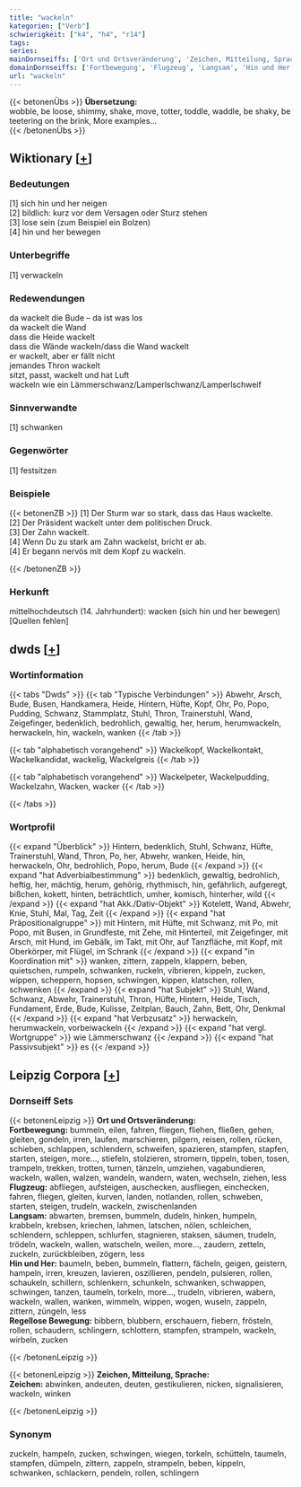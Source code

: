 ```yaml
---
title: "wackeln"
kategorien: ["Verb"]
schwierigkeit: ["k4", "h4", "r14"]
tags:
series:
mainDornseiffs: ['Ort und Ortsveränderung', 'Zeichen, Mitteilung, Sprache']
domainDornseiffs: ['Fortbewegung', 'Flugzeug', 'Langsam', 'Hin und Her', 'Regellose Bewegung', 'Zeichen']
url: "wackeln"
---
```


{{< betonenÜbs >}}
**Übersetzung:**  
wobble, be loose, shimmy, shake, move, totter, toddle, waddle, be shaky, be teetering on the brink, More examples...  
{{< /betonenÜbs >}}

## Wiktionary [[+](https://de.wiktionary.org/wiki/wackeln)]

### Bedeutungen
[1] sich hin und her neigen  
[2] bildlich: kurz vor dem Versagen oder Sturz stehen  
[3] lose sein (zum Beispiel ein Bolzen)  
[4] hin und her bewegen  

### Unterbegriffe
[1] verwackeln  

### Redewendungen
da wackelt die Bude – da ist was los  
da wackelt die Wand  
dass die Heide wackelt  
dass die Wände wackeln/dass die Wand wackelt  
er wackelt, aber er fällt nicht  
jemandes Thron wackelt  
sitzt, passt, wackelt und hat Luft  
wackeln wie ein Lämmerschwanz/Lamperlschwanz/Lamperlschweif  

### Sinnverwandte
[1] schwanken  

### Gegenwörter
[1] festsitzen  

### Beispiele
{{< betonenZB >}}
[1] Der Sturm war so stark, dass das Haus wackelte.  
[2] Der Präsident wackelt unter dem politischen Druck.  
[3] Der Zahn wackelt.  
[4] Wenn Du zu stark am Zahn wackelst, bricht er ab.  
[4] Er begann nervös mit dem Kopf zu wackeln.  

{{< /betonenZB >}}
### Herkunft
mittelhochdeutsch (14. Jahrhundert): wacken (sich hin und her bewegen)[Quellen fehlen]  



## dwds [[+](https://www.dwds.de/wb/wackeln)]

### Wortinformation
{{< tabs "Dwds" >}}
{{< tab "Typische Verbindungen" >}}
Abwehr, Arsch, Bude, Busen, Handkamera, Heide, Hintern, Hüfte, Kopf, Ohr, Po, Popo, Pudding, Schwanz, Stammplatz, Stuhl, Thron, Trainerstuhl, Wand, Zeigefinger, bedenklich, bedrohlich, gewaltig, her, herum, herumwackeln, herwackeln, hin, wackeln, wanken
{{< /tab >}}

{{< tab "alphabetisch vorangehend" >}}
Wackelkopf, Wackelkontakt, Wackelkandidat, wackelig, Wackelgreis
{{< /tab >}}

{{< tab "alphabetisch vorangehend" >}}
Wackelpeter, Wackelpudding, Wackelzahn, Wacken, wacker
{{< /tab >}}

{{< /tabs >}}

### Wortprofil
{{< expand "Überblick" >}} Hintern, bedenklich, Stuhl, Schwanz, Hüfte, Trainerstuhl, Wand, Thron, Po, her, Abwehr, wanken, Heide, hin, herwackeln, Ohr, bedrohlich, Popo, herum, Bude {{< /expand >}}
{{< expand "hat Adverbialbestimmung" >}} bedenklich, gewaltig, bedrohlich, heftig, her, mächtig, herum, gehörig, rhythmisch, hin, gefährlich, aufgeregt, bißchen, kokett, hinten, beträchtlich, umher, komisch, hinterher, wild {{< /expand >}}
{{< expand "hat Akk./Dativ-Objekt" >}} Kotelett, Wand, Abwehr, Knie, Stuhl, Mal, Tag, Zeit {{< /expand >}}
{{< expand "hat Präpositionalgruppe" >}} mit Hintern, mit Hüfte, mit Schwanz, mit Po, mit Popo, mit Busen, in Grundfeste, mit Zehe, mit Hinterteil, mit Zeigefinger, mit Arsch, mit Hund, im Gebälk, im Takt, mit Ohr, auf Tanzfläche, mit Kopf, mit Oberkörper, mit Flügel, im Schrank {{< /expand >}}
{{< expand "in Koordination mit" >}} wanken, zittern, zappeln, klappern, beben, quietschen, rumpeln, schwanken, ruckeln, vibrieren, kippeln, zucken, wippen, scheppern, hopsen, schwingen, kippen, klatschen, rollen, schwenken {{< /expand >}}
{{< expand "hat Subjekt" >}} Stuhl, Wand, Schwanz, Abwehr, Trainerstuhl, Thron, Hüfte, Hintern, Heide, Tisch, Fundament, Erde, Bude, Kulisse, Zeitplan, Bauch, Zahn, Bett, Ohr, Denkmal {{< /expand >}}
{{< expand "hat Verbzusatz" >}} herwackeln, herumwackeln, vorbeiwackeln {{< /expand >}}
{{< expand "hat vergl. Wortgruppe" >}} wie Lämmerschwanz {{< /expand >}}
{{< expand "hat Passivsubjekt" >}} es {{< /expand >}}

## Leipzig Corpora [[+](https://corpora.uni-leipzig.de/en/res?word=wackeln&corpusId=deu_newscrawl-public_2018)]

### Dornseiff Sets
{{< betonenLeipzig >}}
**Ort und Ortsveränderung:**  
**Fortbewegung:** bummeln, eilen, fahren, fliegen, fliehen, fließen, gehen, gleiten, gondeln, irren, laufen, marschieren, pilgern, reisen, rollen, rücken, schieben, schlappen, schlendern, schweifen, spazieren, stampfen, stapfen, starten, steigen, more..., stiefeln, stolzieren, stromern, tippeln, toben, tosen, trampeln, trekken, trotten, turnen, tänzeln, umziehen, vagabundieren, wackeln, wallen, walzen, wandeln, wandern, waten, wechseln, ziehen, less  
**Flugzeug:** abfliegen, aufsteigen, auschecken, ausfliegen, einchecken, fahren, fliegen, gleiten, kurven, landen, notlanden, rollen, schweben, starten, steigen, trudeln, wackeln, zwischenlanden  
**Langsam:** abwarten, bremsen, bummeln, dudeln, hinken, humpeln, krabbeln, krebsen, kriechen, lahmen, latschen, nölen, schleichen, schlendern, schleppen, schlurfen, stagnieren, staksen, säumen, trudeln, trödeln, wackeln, wallen, watscheln, weilen, more..., zaudern, zetteln, zuckeln, zurückbleiben, zögern, less  
**Hin und Her:** baumeln, beben, bummeln, flattern, fächeln, geigen, geistern, hampeln, irren, kreuzen, lavieren, oszillieren, pendeln, pulsieren, rollen, schaukeln, schillern, schlenkern, schunkeln, schwanken, schwappen, schwingen, tanzen, taumeln, torkeln, more..., trudeln, vibrieren, wabern, wackeln, wallen, wanken, wimmeln, wippen, wogen, wuseln, zappeln, zittern, züngeln, less  
**Regellose Bewegung:** bibbern, blubbern, erschauern, fiebern, frösteln, rollen, schaudern, schlingern, schlottern, stampfen, strampeln, wackeln, wirbeln, zucken  

{{< /betonenLeipzig >}}


{{< betonenLeipzig >}}
**Zeichen, Mitteilung, Sprache:**  
**Zeichen:** abwinken, andeuten, deuten, gestikulieren, nicken, signalisieren, wackeln, winken  

{{< /betonenLeipzig >}}

### Synonym
zuckeln, hampeln, zucken, schwingen, wiegen, torkeln, schütteln, taumeln, stampfen, dümpeln, zittern, zappeln, strampeln, beben, kippeln, schwanken, schlackern, pendeln, rollen, schlingern

